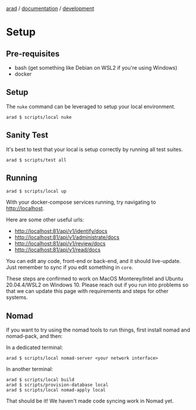 [arad](../../../../) / [documentation](../README.md) / [development](./README.md)

# Setup

## Pre-requisites

- bash (get something like Debian on WSL2 if you're using Windows)
- docker

## Setup

The `nuke` command can be leveraged to setup your local environment.

```
arad $ scripts/local nuke
```

## Sanity Test

It's best to test that your local is setup correctly by running all test suites.

```
arad $ scripts/test all
```

## Running

```
arad $ scripts/local up
```

With your docker-compose services running, try navigating to [http://localhost](http://localhost).

Here are some other useful urls:

- [http://localhost:81/api/v1/identify/docs](http://localhost:81/api/v1/identify/docs)
- [http://localhost:81/api/v1/administrate/docs](http://localhost:81/api/v1/administrate/docs)
- [http://localhost:81/api/v1/review/docs](http://localhost:81/api/v1/review/docs)
- [http://localhost:81/api/v1/read/docs](http://localhost:81/api/v1/read/docs)

You can edit any code, front-end or back-end, and it should live-update. Just remember to sync if you edit something in
`core`.

These steps are confirmed to work on MacOS Monterey/Intel and Ubuntu 20.04.4/WSL2 on Windows 10. Please reach out if
you run into problems so that we can update this page with requirements and steps for other systems.

## Nomad

If you want to try using the nomad tools to run things, first install nomad and nomad-pack, and then:

In a dedicated terminal:
```
arad $ scripts/local nomad-server <your network interface>
```

In another terminal:
```
arad $ scripts/local build
arad $ scripts/provision-database local
arad $ scripts/local nomad-apply local
```

That should be it! We haven't made code syncing work in Nomad yet.
